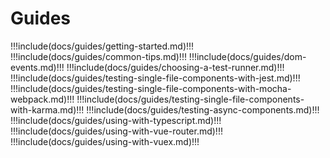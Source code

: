 # Guides

!!!include(docs/guides/getting-started.md)!!!
!!!include(docs/guides/common-tips.md)!!!
!!!include(docs/guides/dom-events.md)!!!
!!!include(docs/guides/choosing-a-test-runner.md)!!!
!!!include(docs/guides/testing-single-file-components-with-jest.md)!!!
!!!include(docs/guides/testing-single-file-components-with-mocha-webpack.md)!!!
!!!include(docs/guides/testing-single-file-components-with-karma.md)!!!
!!!include(docs/guides/testing-async-components.md)!!!
!!!include(docs/guides/using-with-typescript.md)!!!
!!!include(docs/guides/using-with-vue-router.md)!!!
!!!include(docs/guides/using-with-vuex.md)!!!
